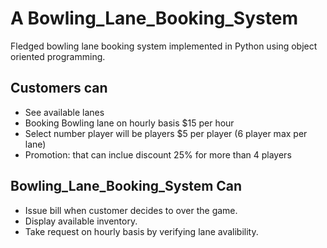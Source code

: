 # A Bowling_Lane_Booking_System
Fledged bowling lane booking system implemented in Python using object oriented programming.

## Customers can

* See available lanes
* Booking Bowling lane on hourly basis $15 per hour
* Select number player will be players $5 per player (6 player max per lane)
* Promotion: that can inclue discount 25% for more than 4 players

## Bowling_Lane_Booking_System Can 

* Issue bill when customer decides to over the game.
* Display available inventory.
* Take request on hourly basis by verifying lane avalibility.

